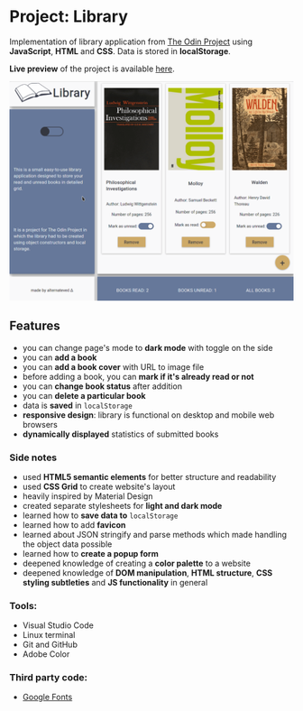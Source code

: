 # Project: Library

Implementation of library application from [The Odin Project](https://www.theodinproject.com/lessons/library) using **JavaScript**, **HTML** and **CSS**. Data is stored in **localStorage**.

**Live preview** of the project is available [here](https://alternateved.github.io/library/).

![Demo](images/Peek.gif)

## **Features**
* you can change page's mode to **dark mode** with toggle on the side
* you can **add a book**
* you can **add a book cover** with URL to image file
* before adding a book, you can **mark if it's already read or not**
* you can **change book status** after addition
* you can **delete a particular book**
* data is **saved** in `localStorage`
* **responsive design**: library is functional on desktop and mobile web browsers
* **dynamically displayed** statistics of submitted books


### **Side notes**
* used **HTML5 semantic elements** for better structure and readability
* used **CSS Grid** to create website's layout
* heavily inspired by Material Design
* created separate stylesheets for **light and dark mode**
* learned how to **save data to** `localStorage`
* learned how to add **favicon**
* learned about JSON stringify and parse methods which made handling the object data possible
* learned how to **create a popup form**
* deepened knowledge of creating a **color palette** to a website
* deepened knowledge of **DOM manipulation**, **HTML structure**, **CSS styling subtleties** and **JS functionality** in general


### **Tools:**
* Visual Studio Code
* Linux terminal
* Git and GitHub
* Adobe Color


### **Third party code:**
* [Google Fonts](https://fonts.google.com/)
